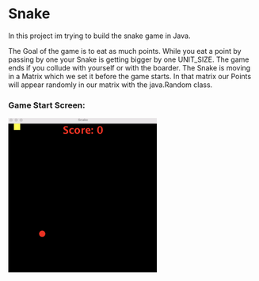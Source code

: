 # Snake
<div>
  <p>
    In this project im trying to build the snake game in Java.     
  </p>
</div>
<div>
  The Goal of the game is to eat as much points. While you eat a point by passing by one your Snake is getting bigger by one UNIT_SIZE. The game ends if you collude with yourself or 
  with the boarder. The Snake is moving in a Matrix which we set it before the game starts. In that matrix our Points will appear randomly in our matrix with the java.Random class.
</div>


### Game Start Screen:
<img src="./screenshots/GameStart.png" alt="drawing" width="300"/>
